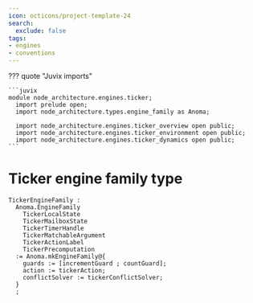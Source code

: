 ```yaml
---
icon: octicons/project-template-24
search:
  exclude: false
tags:
- engines
- conventions
---
```


??? quote "Juvix imports"

    ```juvix
    module node_architecture.engines.ticker;
      import prelude open;
      import node_architecture.types.engine_family as Anoma;

      import node_architecture.engines.ticker_overview open public;
      import node_architecture.engines.ticker_environment open public;
      import node_architecture.engines.ticker_dynamics open public;
    ```

# Ticker engine family type

<!-- --8<-- [start:ticker-engine-family] -->
```juvix
TickerEngineFamily :
  Anoma.EngineFamily
    TickerLocalState
    TickerMailboxState
    TickerTimerHandle
    TickerMatchableArgument
    TickerActionLabel
    TickerPrecomputation
  := Anoma.mkEngineFamily@{
    guards := [incrementGuard ; countGuard];
    action := tickerAction;
    conflictSolver := tickerConflictSolver;
  }
  ;
```
<!-- --8<-- [end:ticker-engine-family] -->


